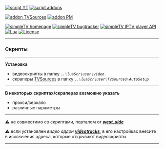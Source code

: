 
[![script YT][badge-yt]][YT]
[![script addons][badge-addons]][addons]


[![addon TVSources][badge-tvsources]][TVSources]
[![addon PM][badge-pm]][PM]

[![simpleTV homepage][badge-simpletvhomepage]][simpleTV homepage]
[![simpleTV bugtracker][badge-simpletvbugtracker]][simpleTV bugtracker]
[![simpleTV IPTV player API][badge-simpletvapi]][simpleTV API]
[![Lua][badge-lua]][Lua]
[![License][badge-license]][License]

---

### Скрипты

---

**Установка**
 - видеоскрипты в папку _`..\luaScr\user\video`_
 - скраперы [TVSources][TVSources] в папку _`..\luaScr\user\TVSources\AutoSetup`_

---

**В некоторых скриптах/скраперах возможно указать**
 - прокси/зеркало
 - различные параметры

---
⚠ не совместимо со скриптами, порталом от _**[west_side](http://iptv.gen12.net/bugtracker/view.php?id=1733)**_

⚠ если установлен _видео аддон_ [_**videotracks**_](http://iptv.gen12.net/bugtracker/view.php?id=1704 "удаляйте это поделее"), в его настройках внесите в исключения адреса, которые открывают видеоскрипты

---

<!------>

[YT]: ../../../simpleTV-YouTube "скрипт YouTube"
[addons]: ../../../simpleTV-Addons "Дополнения"
[simpleTV API]: http://iptv.gen12.net/dokuwiki/doku.php?id=mantis:simpletv:api "simpleTV API"
[Lua]: https://www.lua.org/manual/5.1 "Lua 5.1"
[License]: ../../blob/master/LICENSE "License GPL 3.0"
[TVSources]: http://iptv.gen12.net/bugtracker/view.php?id=1614 "дополнение TVSources"
[PM]: http://iptv.gen12.net/bugtracker/view.php?id=1485 "дополнение Password Manager"
[simpleTV homepage]: http://iptv.gen12.net "домашняя страница"
[simpleTV bugtracker]: http://iptv.gen12.net/bugtracker "багтрекер"


[badge-yt]: https://img.shields.io/badge/%D1%81%D0%BA%D1%80%D0%B8%D0%BF%D1%82-YouTube-%232b2b2b?style=flat-square&labelColor=%23303f50 "скрипт YouTube"
[badge-simpletvapi]: https://img.shields.io/badge/simpleTV-Lua%20API-%232b2b2b?style=flat-squar&labelColor=%23303f50 "simpleTV Lua API"
[badge-lua]: https://img.shields.io/badge/Lua-5.1-%232b2b2b?style=flat-square&labelColor=%23303f50 "Lua 5.1"
[badge-license]: https://img.shields.io/badge/License-GPL%203.0-%232b2b2b?style=flat-square&labelColor=%23303f50 "License GPL 3.0"
[badge-tvsources]: https://img.shields.io/badge/%D0%B4%D0%BE%D0%BF%D0%BE%D0%BB%D0%BD%D0%B5%D0%BD%D0%B8%D0%B5-TVSources-%232b2b2b?style=flat-squar&labelColor=%23303f50 "дополнение TVSources"
[badge-pm]: https://img.shields.io/badge/%D0%B4%D0%BE%D0%BF%D0%BE%D0%BB%D0%BD%D0%B5%D0%BD%D0%B8%D0%B5-Password%20Manager-%232b2b2b?style=flat-square&labelColor=%23303f50 "дополнение Password Manager"
[badge-simpletvhomepage]: https://img.shields.io/badge/simpleTV-homepage-%232b2b2b?style=flat-square&labelColor=%23303f50 "домашняя страница"
[badge-simpletvbugtracker]: https://img.shields.io/badge/simpleTV-bugtracker-%232b2b2b?style=flat-square&labelColor=%23303f50 "багтрекер"
[badge-addons]: https://img.shields.io/badge/%D0%94%D0%BE%D0%BF%D0%BE%D0%BB%D0%BD%D0%B5%D0%BD%D0%B8%D1%8F-%232b2b2b?style=flat-squar&labelColor=%23303f50 "Дополнения"
